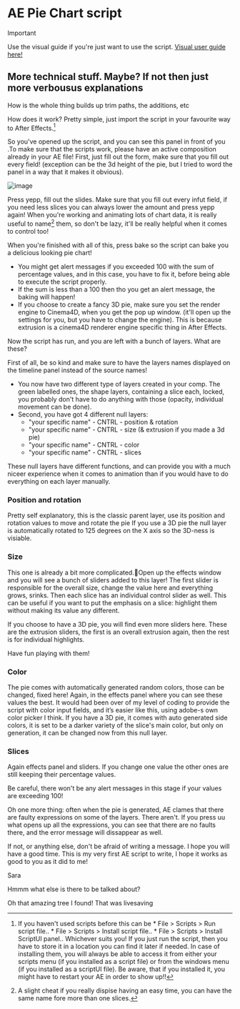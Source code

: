 # AE Pie Chart script


> [!IMPORTANT]
> Use the visual guide if you're just want to use the script.
> [Visual user guide here!](GUIDE.md)

## More technical stuff. Maybe? If not then just more verbousus explanations

 How is the whole thing builds up
 trim paths, the additions, etc


How does it work? Pretty simple, just import the script in your favourite way to After Effects.[^1]

So you've opened up the script, and you can see this panel in front of you .To make sure that the scripts work, please have an active composition already in your AE file! First, just fill out the form, make sure that you fill out every field! (exception can be the 3d height of the pie, but I tried to word the panel in a way that it makes it obvious). 

![image](https://github.com/crocussara/AE_Pie_chart/assets/120991342/14d99121-63dc-4263-ab2b-e90330a3c18c)



 
Press yepp, fill out the slides. Make sure that you fill out every infut field, if you need less slices you can always lower the amount and press yepp again! When you're working and animating lots of chart data, it is really useful to name[^2] them, so don't be lazy, it'll be really helpful when it comes to control too!

When you're finished with all of this, press bake so the script can bake you a delicious looking pie chart!

* You might get alert messages if you exceeded 100 with the sum of percentage values, and in this case, you have to fix it, before being able to execute the script properly.
* If the sum is less than a 100 then tho you get an alert message, the baking will happen!
* If you choose to create a fancy 3D pie, make sure you set the render engine to Cinema4D, when you get the pop up window. (it'll open up the settings for you, but you have to change the engine). This is because extrusion is a cinema4D renderer engine specific thing in After Effects.

Now the script has run, and you are left with a bunch of layers. What are these?

First of all, be so kind and make sure to have the layers names displayed on the timeline panel instead of the source names!
* You now have two different type of layers created in your comp. The green labelled ones, the shape layers, containing a slice each, locked, you probably don't have to do anything with those (opacity, individual movement can be done).
* Second, you have got 4 different null layers:
  * "your specific name" - CNTRL - position & rotation
  * "your specific name" - CNTRL - size (& extrusion if you made a 3d pie)
  * "your specific name" - CNTRL - color
  * "your specific name" - CNTRL - slices

 These null layers have different functions, and can provide you with a much niceer experience when it comes to animation than if you would have to do everything on each layer manually.

### Position and rotation
Pretty self explanatory, this is the classic parent layer, use its position and rotation values to move and rotate the pie If you use a 3D pie the null layer is automatically rotated to 125 degrees on the X axis so the 3D-ness is visiable.


 ### Size
 This one is already a bit more complicated.Open up the effects window and you will see a bunch of sliders added to this layer! The first slider is responsible for the overall size, change the value here and everything grows, srinks. Then each slice has an individual control slider as well.
This can be useful if you want to put the emphasis on a slice: highlight them without making its value any different.

If you choose to have a 3D pie, you will find even more sliders here. These are the extrusion sliders, the first is an overall extrusion again, then the rest is for individual highlights.

Have fun playing with them!

### Color
The pie comes with automatically generated random colors, those can be changed, fixed here!
Again, in the effects panel where you can see these values the best. It would had been over of my level of coding to provide the script with color input fields, and it’s easier like this, using adobe-s own color picker I think. If you have a 3D pie, it comes with auto generated side colors, it is set to be a darker variety of the slice's main color, but only on generation, it can be changed now from this null layer.

### Slices
Again effects panel and sliders. If you change one value the other ones are still keeping their percentage values.
 
Be careful, there won't be any alert messages in this stage if your values are exceeding 100!

Oh one more thing: often when the pie is generated, AE clames that there are faulty expressions on some of the layers. There aren't. If you press uu what opens up all the expressions, you can see that there are no faults there, and the error message will dissappear as well.

 If not, or anything else, don't be afraid of writing a message.
 I hope you will have a good time. This is my very first AE script to write, I hope it works as good to you as it did to me!
 
 Sara

  [^1]: If you haven't used scripts before this can be  * File > Scripts > Run script file..  * File > Scripts > Install script file..  * File > Scripts > Install ScriptUI panel.. Whichever suits you! If you just run the script, then you have to store it in a location you can find it later if needed. In case of installing them, you will always be able to access it from either your scripts menu (if you installed as a script file) or from the windows menu (if you installed as a scriptUI file). Be aware, that if you installed it, you might have to restart your AE in order to show up!!
  [^2]:  A slight cheat if you really dispise having an easy time, you can have the same name fore more than one slices.


  Hmmm what else is  there to be talked about?

  Oh that amazing tree I found! That was livesaving
